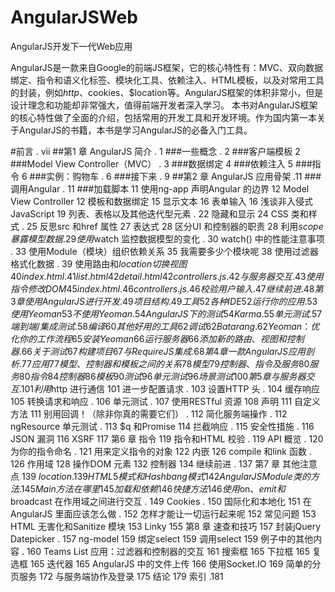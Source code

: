 AngularJSWeb
============

AngularJS开发下一代Web应用


AngularJS是一款来自Google的前端JS框架，它的核心特性有：MVC、双向数据绑定、指令和语义化标签、模块化工具、依赖注入、HTML模板，以及对常用工具的封装，例如$http、$cookies、$location等。AngularJS框架的体积非常小，但是设计理念和功能却非常强大，值得前端开发者深入学习。
本书对AngularJS框架的核心特性做了全面的介绍，包括常用的开发工具和开发环境。作为国内第一本关于AngularJS的书籍，本书是学习AngularJS的必备入门工具。


#前言 . vii
##第1 章 AngularJS 简介 . 1
###一些概念 . 2
###客户端模板  2
###Model View Controller（MVC） . 3
###数据绑定  4
###依赖注入  5
###指令  6
###实例：购物车 . 6
###接下来 . 9
##第2 章 AngularJS 应用骨架 .11
###调用Angular . 11
###加载脚本  11
使用ng-app 声明Angular 的边界  12
Model View Controller  12
模板和数据绑定  15
显示文本  16
表单输入  16
浅谈非入侵式JavaScript  19
列表、表格以及其他迭代型元素 . 22
隐藏和显示  24
CSS 类和样式 . 25
反思src 和href 属性  27
表达式  28
区分UI 和控制器的职责  28
利用$scope 暴露模型数据 . 29
使用$watch 监控数据模型的变化 . 30
watch() 中的性能注意事项 . 33
使用Module（模块）组织依赖关系  35
我需要多少个模块呢  38
使用过滤器格式化数据 . 39
使用路由和$location 切换视图  40
index.html . 41
list.html  42
detail.html  42
controllers.js . 42
与服务器交互 . 43
使用指令修改DOM  45
index.html . 46
controllers.js . 46
校验用户输入 . 47
继续前进 . 48
第3 章 使用AngularJS 进行开发 .49
项目结构 . 49
工具  52
各种IDE  52
运行你的应用 . 53
使用Yeoman  53
不使用Yeoman . 54
AngularJS 下的测试  54
Karma . 55
单元测试 . 57
端到端/ 集成测试 . 58
编译  60
其他好用的工具  62
调试  62
Batarang . 62
Yeoman ：优化你的工作流程  65
安装Yeoman  66
运行服务器  66
添加新的路由、视图和控制器 . 66
关于测试  67
构建项目  67
与RequireJS 集成 . 68
第4 章 一款AngularJS 应用剖析 .77
应用  77
模型、控制器和模板之间的关系  78
模型  79
控制器、指令及服务  80
服务  80
指令  84
控制器  86
模板  90
测试  96
单元测试  96
场景测试  100
第5 章 与服务器交互 .101
利用$http 进行通信  101
进一步配置请求 . 103
设置HTTP 头 . 104
缓存响应  105
转换请求和响应 . 106
单元测试 . 107
使用RESTful 资源  108
声明  111
自定义方法  111
别用回调！（除非你真的需要它们） . 112
简化服务端操作 . 112
ngResource 单元测试 . 113
$q 和Promise  114
拦截响应 . 115
安全性措施 . 116
JSON 漏洞  116
XSRF  117
第6 章 指令 119
指令和HTML 校验 . 119
API 概览 . 120
为你的指令命名 . 121
用来定义指令的对象  122
内嵌  126
compile 和link 函数 . 126
作用域  128
操作DOM 元素  132
控制器  134
继续前进 . 137
第7 章 其他注意点 139
$location . 139
HTML5 模式和Hashbang 模式  142
AngularJS Module 类的方法 . 145
Main 方法在哪里  145
加载和依赖  146
快捷方法  146
使用$on、$emit 和$broadcast 在作用域之间进行交互 . 149
Cookies . 150
国际化和本地化  151
在AngularJS 里面应该怎么做 . 152
怎样才能让一切运行起来呢  152
常见问题  153
HTML 无害化和Sanitize 模块  153
Linky  155
第8 章 速查和技巧 157
封装jQuery Datepicker . 157
ng-model  159
绑定select  159
调用select  159
例子中的其他内容 . 160
Teams List 应用：过滤器和控制器的交互  161
搜索框  165
下拉框  165
复选框  165
迭代器  165
AngularJS 中的文件上传  166
使用Socket.IO  169
简单的分页服务  172
与服务端协作及登录  175
结论  179
索引 .181
